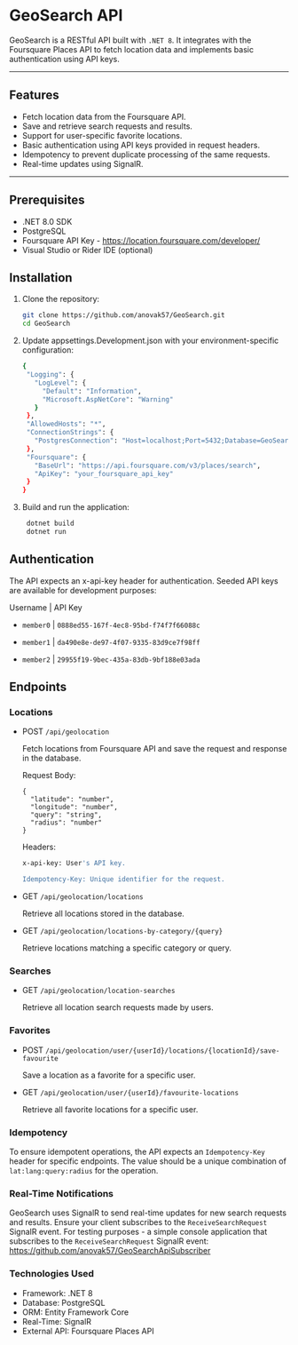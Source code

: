 # GeoSearch API

GeoSearch is a RESTful API built with `.NET 8`. It integrates with the Foursquare Places API to fetch location data and implements basic authentication using API keys.

---

## Features

- Fetch location data from the Foursquare API.
- Save and retrieve search requests and results.
- Support for user-specific favorite locations.
- Basic authentication using API keys provided in request headers.
- Idempotency to prevent duplicate processing of the same requests.
- Real-time updates using SignalR.

---

## Prerequisites

- .NET 8.0 SDK
- PostgreSQL
- Foursquare API Key - https://location.foursquare.com/developer/
- Visual Studio or Rider IDE (optional)


## Installation

1. Clone the repository:
   
   ```bash
   git clone https://github.com/anovak57/GeoSearch.git
   cd GeoSearch
   
2. Update appsettings.Development.json with your environment-specific configuration:
   
   ```bash
   {
    "Logging": {
      "LogLevel": {
        "Default": "Information",
        "Microsoft.AspNetCore": "Warning"
      }
    },
    "AllowedHosts": "*",
    "ConnectionStrings": {
      "PostgresConnection": "Host=localhost;Port=5432;Database=GeoSearch;Username=postgres;Password=yourpassword"
    },
    "Foursquare": {
      "BaseUrl": "https://api.foursquare.com/v3/places/search",
      "ApiKey": "your_foursquare_api_key"
    }
   }
   
  3. Build and run the application:
     ```bash
      dotnet build
      dotnet run

## Authentication
The API expects an x-api-key header for authentication. Seeded API keys are available for development purposes:

Username | API Key

- `member0` |	`0888ed55-167f-4ec8-95bd-f74f7f66088c`

- `member1`	| `da490e8e-de97-4f07-9335-83d9ce7f98ff`

- `member2` |	`29955f19-9bec-435a-83db-9bf188e03ada`

## Endpoints
### Locations
- POST `/api/geolocation`

    Fetch locations from Foursquare API and save the request and response in the database.
    
    Request Body:
      
      {
        "latitude": "number",
        "longitude": "number",
        "query": "string",
        "radius": "number"
      }
    
    Headers:
    ```bash
    x-api-key: User's API key.
    
    Idempotency-Key: Unique identifier for the request.
    ```
- GET `/api/geolocation/locations`

    Retrieve all locations stored in the database.

- GET `/api/geolocation/locations-by-category/{query}`
  
    Retrieve locations matching a specific category or query.

### Searches
- GET `/api/geolocation/location-searches`
  
    Retrieve all location search requests made by users.

### Favorites

- POST `/api/geolocation/user/{userId}/locations/{locationId}/save-favourite`
  
    Save a location as a favorite for a specific user.

- GET `/api/geolocation/user/{userId}/favourite-locations`
  
    Retrieve all favorite locations for a specific user.

### Idempotency
  To ensure idempotent operations, the API expects an `Idempotency-Key` header for specific endpoints. The value should be a unique combination of `lat:lang:query:radius` for the operation.

### Real-Time Notifications
  GeoSearch uses SignalR to send real-time updates for new search requests and results. Ensure your client subscribes to the `ReceiveSearchRequest` SignalR event. For testing purposes - a simple console application that subscribes to the `ReceiveSearchRequest` SignalR event: https://github.com/anovak57/GeoSearchApiSubscriber

### Technologies Used
- Framework: .NET 8
- Database: PostgreSQL
- ORM: Entity Framework Core
- Real-Time: SignalR
- External API: Foursquare Places API
